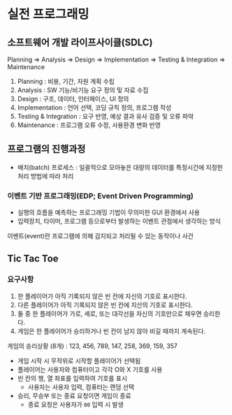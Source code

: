 # 실전 프로그래밍

## 소프트웨어 개발 라이프사이클(SDLC)

Planning => Analysis => Design => Implementation => Testing & Integration => Maintenance

1. Planning : 비용, 기간, 자원 계획 수립
2. Analysis : SW 기능/비기능 요구 정의 및 자료 수집 
3. Design : 구조, 데이터, 인터페이스, UI 정의 
4. Implementation : 언어 선택, 코딩 규칙 정의, 프로그램 작성 
5. Testing & Integration : 요구 반영, 예상 결과 유사 검증 및 오류 파악
6. Maintenance : 프로그램 오류 수정, 사용환경 변화 반영 

## 프로그램의 진행과정

* 배치(batch) 프로세스 : 일괄적으로 모아놓은 대량의 데이터를 특정시간에 지정한 처리 방법에 따라 처리

### 이벤트 기반 프로그래밍(EDP; Event Driven Programming)

* 실행의 흐름을 예측하는 프로그래밍 기법이 무의미한 GUI 환경에서 사용
* 입력장치, 타이머, 프로그램 등으로부터 발생하는 이벤트 관점에서 생각하는 방식

이벤트(event)란 프로그램에 의해 감지되고 처리될 수 있는 동작이나 사건

## Tic Tac Toe

### 요구사항

1. 한 플레이어가 아직 기록되지 않은 빈 칸에 자신의 기호로 표시한다.
2. 다른 플레이어가 아직 기록되지 않은 빈 칸에 지산의 기호로 표시한다.
3. 둘 중 한 플레이어가 가로, 세로, 또는 대각선을 자신의 기호만으로 채우면 승리한다.
4. 게임은 한 플레이어가 승리하거나 빈 칸이 남지 않아 비길 때까지 계속된다.

게임의 승리상황 (8개) : 123, 456, 789, 147, 258, 369, 159, 357

* 게임 시작 시 무작위로 시작할 플레이어가 선택됨
* 플레이어는 사용자와 컴퓨터이고 각각 O와 X 기호를 사용
* 빈 칸의 행, 열 좌표를 입력하여 기호를 표시
  * 사용자는 사용자 입력, 컴퓨터는 랜덤 선택
* 승리, 무승부 또는 종료 요청이면 게임이 종료
  * 종료 요청은 사용자가 `00` 입력 시 발생  

